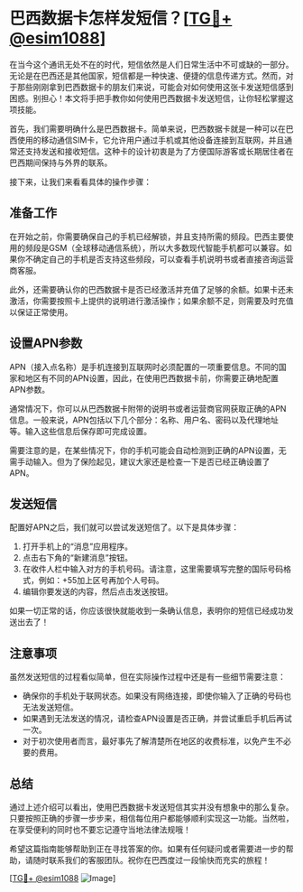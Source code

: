 # 巴西数据卡怎样发短信？[[TG💪+ @esim1088](https://t.me/s/esim1088)]

在当今这个通讯无处不在的时代，短信依然是人们日常生活中不可或缺的一部分。无论是在巴西还是其他国家，短信都是一种快速、便捷的信息传递方式。然而，对于那些刚刚拿到巴西数据卡的朋友们来说，可能会对如何使用这张卡发送短信感到困惑。别担心！本文将手把手教你如何使用巴西数据卡发送短信，让你轻松掌握这项技能。

首先，我们需要明确什么是巴西数据卡。简单来说，巴西数据卡就是一种可以在巴西使用的移动通信SIM卡，它允许用户通过手机或其他设备连接到互联网，并且通常还支持发送和接收短信。这种卡的设计初衷是为了方便国际游客或长期居住者在巴西期间保持与外界的联系。

接下来，让我们来看看具体的操作步骤：

## 准备工作

在开始之前，你需要确保自己的手机已经解锁，并且支持所需的频段。巴西主要使用的频段是GSM（全球移动通信系统），所以大多数现代智能手机都可以兼容。如果你不确定自己的手机是否支持这些频段，可以查看手机说明书或者直接咨询运营商客服。

此外，还需要确认你的巴西数据卡是否已经激活并充值了足够的余额。如果卡还未激活，你需要按照卡上提供的说明进行激活操作；如果余额不足，则需要及时充值以保证正常使用。

## 设置APN参数

APN（接入点名称）是手机连接到互联网时必须配置的一项重要信息。不同的国家和地区有不同的APN设置，因此，在使用巴西数据卡前，你需要正确地配置APN参数。

通常情况下，你可以从巴西数据卡附带的说明书或者运营商官网获取正确的APN信息。一般来说，APN包括以下几个部分：名称、用户名、密码以及代理地址等。输入这些信息后保存即可完成设置。

需要注意的是，在某些情况下，你的手机可能会自动检测到正确的APN设置，无需手动输入。但为了保险起见，建议大家还是检查一下是否已经正确设置了APN。

## 发送短信

配置好APN之后，我们就可以尝试发送短信了。以下是具体步骤：

1. 打开手机上的“消息”应用程序。
2. 点击右下角的“新建消息”按钮。
3. 在收件人栏中输入对方的手机号码。请注意，这里需要填写完整的国际号码格式，例如：+55加上区号再加个人号码。
4. 编辑你要发送的内容，然后点击发送按钮。

如果一切正常的话，你应该很快就能收到一条确认信息，表明你的短信已经成功发送出去了！

## 注意事项

虽然发送短信的过程看似简单，但在实际操作过程中还是有一些细节需要注意：

- 确保你的手机处于联网状态。如果没有网络连接，即使你输入了正确的号码也无法发送短信。
- 如果遇到无法发送的情况，请检查APN设置是否正确，并尝试重启手机后再试一次。
- 对于初次使用者而言，最好事先了解清楚所在地区的收费标准，以免产生不必要的费用。

## 总结

通过上述介绍可以看出，使用巴西数据卡发送短信其实并没有想象中的那么复杂。只要按照正确的步骤一步步来，相信每位用户都能够顺利实现这一功能。当然啦，在享受便利的同时也不要忘记遵守当地法律法规哦！

希望这篇指南能够帮助到正在寻找答案的你。如果有任何疑问或者需要进一步的帮助，请随时联系我们的客服团队。祝你在巴西度过一段愉快而充实的旅程！

[[TG💪+ @esim1088](https://t.me/s/esim1088) ![Image](https://i.postimg.cc/4NQfJmqS/Snipaste-2025-05-13-00-14-12.png)]